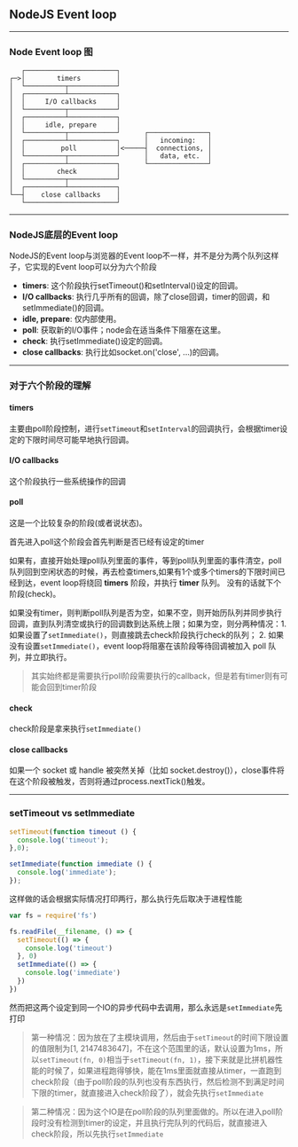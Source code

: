 ## NodeJS Event loop

---

### Node Event loop 图

```
   ┌───────────────────────┐
┌─>│        timers         │
│  └──────────┬────────────┘
│  ┌──────────┴────────────┐
│  │     I/O callbacks     │
│  └──────────┬────────────┘
│  ┌──────────┴────────────┐
│  │     idle, prepare     │
│  └──────────┬────────────┘      ┌───────────────┐
│  ┌──────────┴────────────┐      │   incoming:   │
│  │         poll          │<─────┤  connections, │
│  └──────────┬────────────┘      │   data, etc.  │
│  ┌──────────┴────────────┐      └───────────────┘
│  │        check          │
│  └──────────┬────────────┘
│  ┌──────────┴────────────┐
└──┤    close callbacks    │
   └───────────────────────┘
```

---

### NodeJS底层的Event loop

NodeJS的Event loop与浏览器的Event loop不一样，并不是分为两个队列这样子，它实现的Event loop可以分为六个阶段

- **timers**: 这个阶段执行setTimeout()和setInterval()设定的回调。
- **I/O callbacks**: 执行几乎所有的回调，除了close回调，timer的回调，和setImmediate()的回调。
- **idle, prepare**: 仅内部使用。
- **poll**: 获取新的I/O事件；node会在适当条件下阻塞在这里。
- **check**: 执行setImmediate()设定的回调。
- **close callbacks**: 执行比如socket.on('close', ...)的回调。

---

### 对于六个阶段的理解

#### timers

主要由poll阶段控制，进行`setTimeout`和`setInterval`的回调执行，会根据timer设定的下限时间尽可能早地执行回调。


#### I/O callbacks

这个阶段执行一些系统操作的回调


#### poll

这是一个比较复杂的阶段(或者说状态)。

首先进入poll这个阶段会首先判断是否已经有设定的timer

如果有，直接开始处理poll队列里面的事件，等到poll队列里面的事件清空，poll队列回到空闲状态的时候，再去检查timers,如果有1个或多个timers的下限时间已经到达，event loop将绕回 **timers** 阶段，并执行 **timer** 队列。 没有的话就下个阶段(check)。

如果没有timer，则判断poll队列是否为空，如果不空，则开始历队列并同步执行回调，直到队列清空或执行的回调数到达系统上限；如果为空，则分两种情况：1. 如果设置了`setImmediate()`，则直接跳去check阶段执行check的队列； 2. 如果没有设置`setImmediate()`，event loop将阻塞在该阶段等待回调被加入 poll 队列，并立即执行。

> 其实始终都是需要执行poll阶段需要执行的callback，但是若有timer则有可能会回到timer阶段


#### check

check阶段是拿来执行`setImmediate()`


#### close callbacks

如果一个 socket 或 handle 被突然关掉（比如 socket.destroy()），close事件将在这个阶段被触发，否则将通过process.nextTick()触发。

---

### setTimeout vs setImmediate

``` javascript
setTimeout(function timeout () {
  console.log('timeout');
},0);

setImmediate(function immediate () {
  console.log('immediate');
});
```

这样做的话会根据实际情况打印两行，那么执行先后取决于进程性能


``` javascript
var fs = require('fs')

fs.readFile(__filename, () => {
  setTimeout(() => {
    console.log('timeout')
  }, 0)
  setImmediate(() => {
    console.log('immediate')
  })
})
```

然而把这两个设定到同一个IO的异步代码中去调用，那么永远是`setImmediate`先打印


> 第一种情况：因为放在了主模块调用，然后由于`setTimeout`的时间下限设置的值限制为[1, 2147483647]，不在这个范围里的话，默认设置为1ms，所以`setTimeout(fn, 0)`相当于`setTimeout(fn, 1)`，接下来就是比拼机器性能的时候了，如果进程跑得够快，能在1ms里面就直接从timer，一直跑到check阶段（由于poll阶段的队列也没有东西执行，然后检测不到满足时间下限的timer，就直接进入check阶段了），就会先执行`setImmediate`

> 第二种情况：因为这个IO是在poll阶段的队列里面做的。所以在进入poll阶段时没有检测到timer的设定，并且执行完队列的代码后，就直接进入check阶段，所以先执行`setImmediate`
